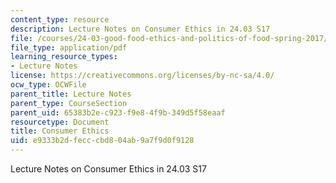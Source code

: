 ```yaml
---
content_type: resource
description: Lecture Notes on Consumer Ethics in 24.03 S17
file: /courses/24-03-good-food-ethics-and-politics-of-food-spring-2017/e9333b2dfecccbd804ab9a7f9d0f9128_MIT24_03S17_lec18.pdf
file_type: application/pdf
learning_resource_types:
- Lecture Notes
license: https://creativecommons.org/licenses/by-nc-sa/4.0/
ocw_type: OCWFile
parent_title: Lecture Notes
parent_type: CourseSection
parent_uid: 65383b2e-c923-f9e8-4f9b-349d5f58eaaf
resourcetype: Document
title: Consumer Ethics
uid: e9333b2d-fecc-cbd8-04ab-9a7f9d0f9128
---
```

Lecture Notes on Consumer Ethics in 24.03 S17